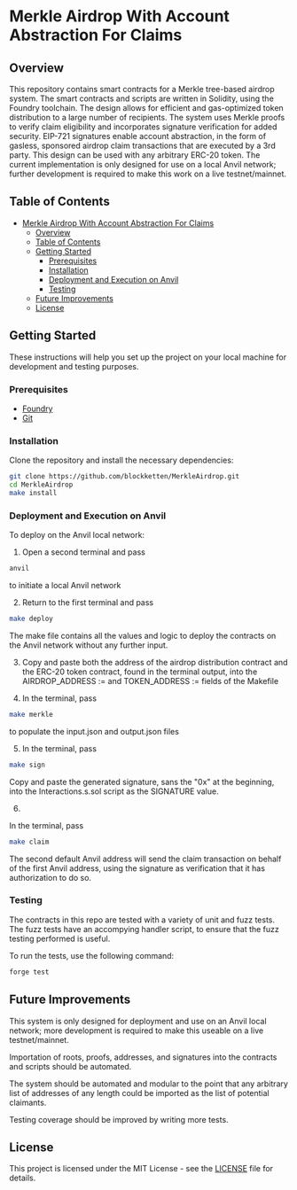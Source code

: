 # Merkle Airdrop With Account Abstraction For Claims
## Overview

This repository contains smart contracts for a Merkle tree-based airdrop system. The smart contracts and scripts are written in Solidity, using the Foundry toolchain. The design allows for efficient and gas-optimized token distribution to a large number of recipients. The system uses Merkle proofs to verify claim eligibility and incorporates signature verification for added security. EIP-721 signatures enable account abstraction, in the form of gasless, sponsored airdrop claim transactions that are executed by a 3rd party. This design can be used with any arbitrary ERC-20 token. The current implementation is only designed for use on a local Anvil network; further development is required to make this work on a live testnet/mainnet. 


## Table of Contents

- [Merkle Airdrop With Account Abstraction For Claims](#merkle-airdrop-with-account-abstraction-for-claims)
  - [Overview](#overview)
  - [Table of Contents](#table-of-contents)
  - [Getting Started](#getting-started)
    - [Prerequisites](#prerequisites)
    - [Installation](#installation)
    - [Deployment and Execution on Anvil](#deployment-and-execution-on-anvil)
    - [Testing](#testing)
  - [Future Improvements](#future-improvements)
  - [License](#license)

## Getting Started

These instructions will help you set up the project on your local machine for development and testing purposes.

### Prerequisites

- [Foundry](https://book.getfoundry.sh/)
- [Git](https://git-scm.com/book/en/v2/Getting-Started-Installing-Git)

### Installation

Clone the repository and install the necessary dependencies:

```bash
git clone https://github.com/blockketten/MerkleAirdrop.git
cd MerkleAirdrop
make install
```
### Deployment and Execution on Anvil

To deploy on the Anvil local network:

1. Open a second terminal and pass 

```bash
anvil
```
to initiate a local Anvil network

2. Return to the first terminal and pass

```bash
make deploy
```

The make file contains all the values and logic to deploy the contracts on the Anvil network without any further input.

3. Copy and paste both the address of the airdrop distribution contract and the ERC-20 token contract, found in the terminal output, into the AIRDROP_ADDRESS := and TOKEN_ADDRESS := fields of the Makefile

4. In the terminal, pass
```bash
make merkle
```
to populate the input.json and output.json files

5. In the terminal, pass
```bash
make sign
```
Copy and paste the generated signature, sans the "0x" at the beginning, into the Interactions.s.sol script as the SIGNATURE value. 

6. 
In the terminal, pass
```bash
make claim
```
The second default Anvil address will send the claim transaction on behalf of the first Anvil address, using the signature as verification that it has authorization to do so.

### Testing

The contracts in this repo are tested with a variety of unit and fuzz tests. The fuzz tests have an accompying handler script, to ensure that the fuzz testing performed is useful.

To run the tests, use the following command:

```bash
forge test
```

## Future Improvements

This system is only designed for deployment and use on an Anvil local network; more development is required to make this useable on a live testnet/mainnet. 

Importation of roots, proofs, addresses, and signatures into the contracts and scripts should be automated.

The system should be automated and modular to the point that any arbitrary list of addresses of any length could be imported as the list of potential claimants. 

Testing coverage should be improved by writing more tests.

## License

This project is licensed under the MIT License - see the [LICENSE](LICENSE) file for details.
